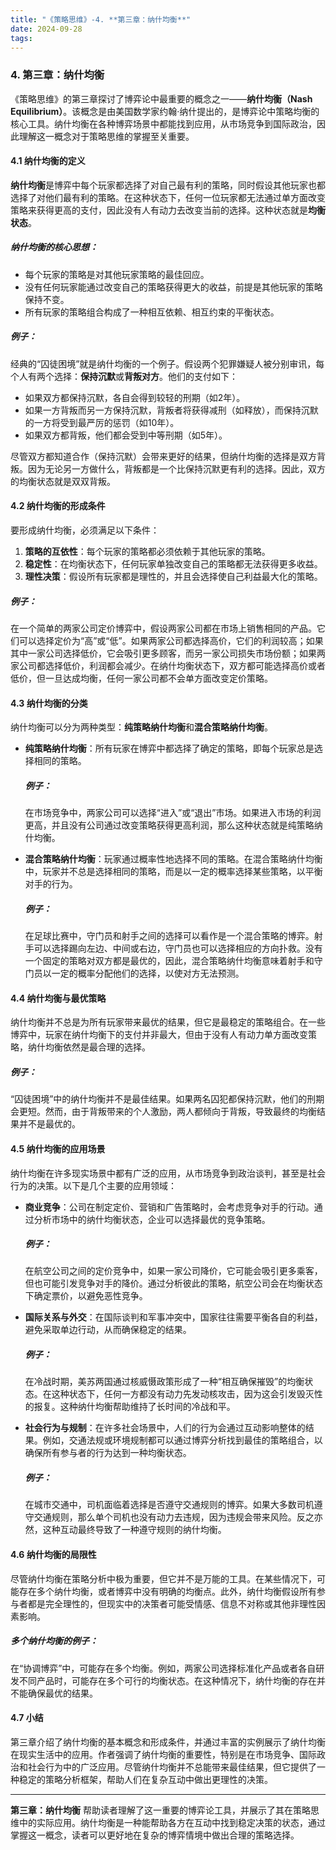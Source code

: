 ```yaml
---
title: "《策略思维》-4. **第三章：纳什均衡**"
date: 2024-09-28
tags: 
---
```

### 4. **第三章：纳什均衡**

《策略思维》的第三章探讨了博弈论中最重要的概念之一——**纳什均衡（Nash Equilibrium）**。该概念是由美国数学家约翰·纳什提出的，是博弈论中策略均衡的核心工具。纳什均衡在各种博弈场景中都能找到应用，从市场竞争到国际政治，因此理解这一概念对于策略思维的掌握至关重要。

#### 4.1 纳什均衡的定义
**纳什均衡**是博弈中每个玩家都选择了对自己最有利的策略，同时假设其他玩家也都选择了对他们最有利的策略。在这种状态下，任何一位玩家都无法通过单方面改变策略来获得更高的支付，因此没有人有动力去改变当前的选择。这种状态就是**均衡状态**。

##### 纳什均衡的核心思想：
- 每个玩家的策略是对其他玩家策略的最佳回应。
- 没有任何玩家能通过改变自己的策略获得更大的收益，前提是其他玩家的策略保持不变。
- 所有玩家的策略组合构成了一种相互依赖、相互约束的平衡状态。

##### 例子：
经典的“囚徒困境”就是纳什均衡的一个例子。假设两个犯罪嫌疑人被分别审讯，每个人有两个选择：**保持沉默**或**背叛对方**。他们的支付如下：
- 如果双方都保持沉默，各自会得到较轻的刑期（如2年）。
- 如果一方背叛而另一方保持沉默，背叛者将获得减刑（如释放），而保持沉默的一方将受到最严厉的惩罚（如10年）。
- 如果双方都背叛，他们都会受到中等刑期（如5年）。

尽管双方都知道合作（保持沉默）会带来更好的结果，但纳什均衡的选择是双方背叛。因为无论另一方做什么，背叛都是一个比保持沉默更有利的选择。因此，双方的均衡状态就是双双背叛。

#### 4.2 纳什均衡的形成条件
要形成纳什均衡，必须满足以下条件：
1. **策略的互依性**：每个玩家的策略都必须依赖于其他玩家的策略。
2. **稳定性**：在均衡状态下，任何玩家单独改变自己的策略都无法获得更多收益。
3. **理性决策**：假设所有玩家都是理性的，并且会选择使自己利益最大化的策略。

##### 例子：
在一个简单的两家公司定价博弈中，假设两家公司都在市场上销售相同的产品。它们可以选择定价为“高”或“低”。如果两家公司都选择高价，它们的利润较高；如果其中一家公司选择低价，它会吸引更多顾客，而另一家公司损失市场份额；如果两家公司都选择低价，利润都会减少。在纳什均衡状态下，双方都可能选择高价或者低价，但一旦达成均衡，任何一家公司都不会单方面改变定价策略。

#### 4.3 纳什均衡的分类
纳什均衡可以分为两种类型：**纯策略纳什均衡**和**混合策略纳什均衡**。

- **纯策略纳什均衡**：所有玩家在博弈中都选择了确定的策略，即每个玩家总是选择相同的策略。
  
  ##### 例子：
  在市场竞争中，两家公司可以选择“进入”或“退出”市场。如果进入市场的利润更高，并且没有公司通过改变策略获得更高利润，那么这种状态就是纯策略纳什均衡。

- **混合策略纳什均衡**：玩家通过概率性地选择不同的策略。在混合策略纳什均衡中，玩家并不总是选择相同的策略，而是以一定的概率选择某些策略，以平衡对手的行为。
  
  ##### 例子：
  在足球比赛中，守门员和射手之间的选择可以看作是一个混合策略的博弈。射手可以选择踢向左边、中间或右边，守门员也可以选择相应的方向扑救。没有一个固定的策略对双方都是最优的，因此，混合策略纳什均衡意味着射手和守门员以一定的概率分配他们的选择，以使对方无法预测。

#### 4.4 纳什均衡与最优策略
纳什均衡并不总是为所有玩家带来最优的结果，但它是最稳定的策略组合。在一些博弈中，玩家在纳什均衡下的支付并非最大，但由于没有人有动力单方面改变策略，纳什均衡依然是最合理的选择。

##### 例子：
“囚徒困境”中的纳什均衡并不是最佳结果。如果两名囚犯都保持沉默，他们的刑期会更短。然而，由于背叛带来的个人激励，两人都倾向于背叛，导致最终的均衡结果并不是最优的。

#### 4.5 纳什均衡的应用场景
纳什均衡在许多现实场景中都有广泛的应用，从市场竞争到政治谈判，甚至是社会行为的决策。以下是几个主要的应用领域：

- **商业竞争**：公司在制定定价、营销和广告策略时，会考虑竞争对手的行动。通过分析市场中的纳什均衡状态，企业可以选择最优的竞争策略。
  
  ##### 例子：
  在航空公司之间的定价竞争中，如果一家公司降价，它可能会吸引更多乘客，但也可能引发竞争对手的降价。通过分析彼此的策略，航空公司会在均衡状态下确定票价，以避免恶性竞争。

- **国际关系与外交**：在国际谈判和军事冲突中，国家往往需要平衡各自的利益，避免采取单边行动，从而确保稳定的结果。
  
  ##### 例子：
  在冷战时期，美苏两国通过核威慑政策形成了一种“相互确保摧毁”的均衡状态。在这种状态下，任何一方都没有动力先发动核攻击，因为这会引发毁灭性的报复。这种纳什均衡帮助维持了长时间的冷战和平。

- **社会行为与规制**：在许多社会场景中，人们的行为会通过互动影响整体的结果。例如，交通法规或环境规制都可以通过博弈分析找到最佳的策略组合，以确保所有参与者的行为达到一种均衡状态。
  
  ##### 例子：
  在城市交通中，司机面临着选择是否遵守交通规则的博弈。如果大多数司机遵守交通规则，那么单个司机也没有动力去违规，因为违规会带来风险。反之亦然，这种互动最终导致了一种遵守规则的纳什均衡。

#### 4.6 纳什均衡的局限性
尽管纳什均衡在策略分析中极为重要，但它并不是万能的工具。在某些情况下，可能存在多个纳什均衡，或者博弈中没有明确的均衡点。此外，纳什均衡假设所有参与者都是完全理性的，但现实中的决策者可能受情感、信息不对称或其他非理性因素影响。

##### 多个纳什均衡的例子：
在“协调博弈”中，可能存在多个均衡。例如，两家公司选择标准化产品或者各自研发不同产品时，可能存在多个可行的均衡状态。在这种情况下，纳什均衡的存在并不能确保最优的结果。

#### 4.7 小结
第三章介绍了纳什均衡的基本概念和形成条件，并通过丰富的实例展示了纳什均衡在现实生活中的应用。作者强调了纳什均衡的重要性，特别是在市场竞争、国际政治和社会行为中的广泛应用。尽管纳什均衡并不总能带来最佳结果，但它提供了一种稳定的策略分析框架，帮助人们在复杂互动中做出更理性的决策。

---

**第三章：纳什均衡** 帮助读者理解了这一重要的博弈论工具，并展示了其在策略思维中的实际应用。纳什均衡是一种能帮助各方在互动中找到稳定决策的状态，通过掌握这一概念，读者可以更好地在复杂的博弈情境中做出合理的策略选择。
